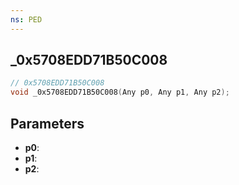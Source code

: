 ```yaml
---
ns: PED
---
```

## _0x5708EDD71B50C008

```c
// 0x5708EDD71B50C008
void _0x5708EDD71B50C008(Any p0, Any p1, Any p2);
```

## Parameters
* **p0**:
* **p1**:
* **p2**:

